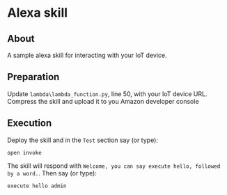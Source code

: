 # Alexa skill
## About 
A sample alexa skill for interacting with your IoT device.

## Preparation
Update `lambda\lambda_function.py`,  line 50, with your IoT device URL. Compress the skill
and upload it to you Amazon developer console

## Execution
Deploy the skill and in the `Test` section say (or type):

```
open invoke
```

The skill will respond with `Welcome, you can say execute hello, followed by a word.`. Then say (or type):

```
execute hello admin
```